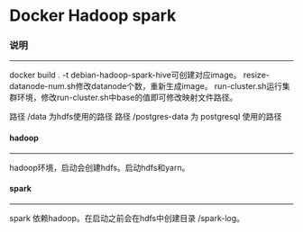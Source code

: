 Docker Hadoop spark
====

### 说明
----

docker build . -t debian-hadoop-spark-hive可创建对应image。 resize-datanode-num.sh修改datanode个数，重新生成image。 run-cluster.sh运行集群环境，修改run-cluster.sh中base的值即可修改映射文件路径。

路径 /data 为hdfs使用的路径
路径 /postgres-data 为 postgresql 使用的路径

#### hadoop
----
hadoop环境，启动会创建hdfs。启动hdfs和yarn。

#### spark
----
spark 依赖hadoop。在启动之前会在hdfs中创建目录 /spark-log。
